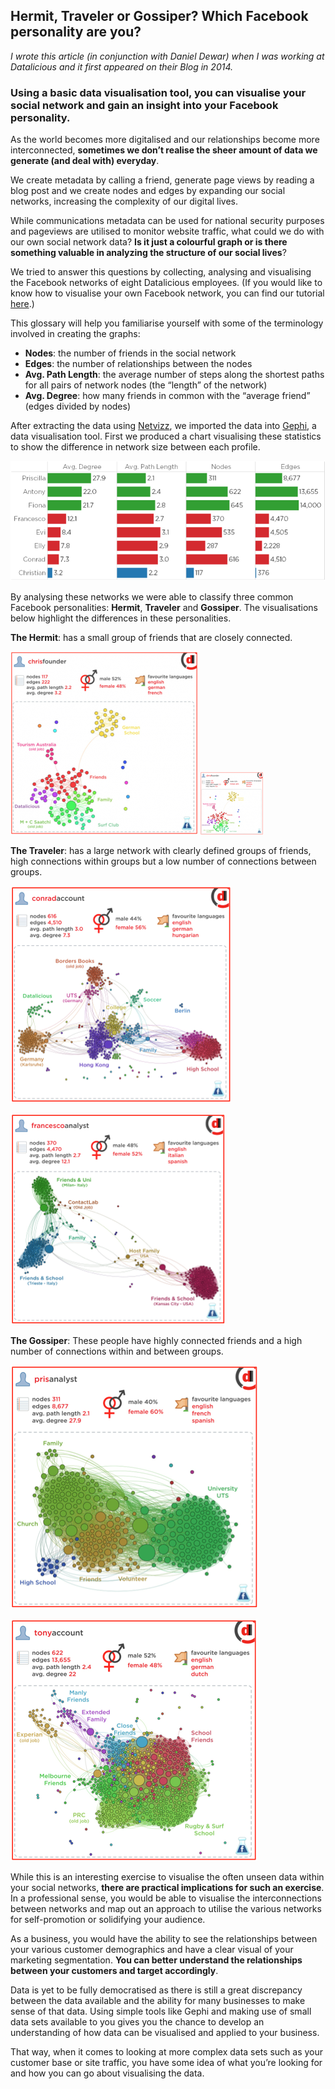 Hermit, Traveler or Gossiper? Which Facebook personality are you?
----------------------

*I wrote this article (in conjunction with Daniel Dewar) when I was working at Datalicious and it first appeared on their Blog in 2014.*

### Using a basic data visualisation tool, you can visualise your social network and gain an insight into your Facebook personality.

As the world becomes more digitalised and our relationships become more interconnected, **sometimes we don’t realise the sheer amount of data we generate (and deal with) everyday**.

We create metadata by calling a friend, generate page views by reading a blog post and we create nodes and edges by expanding our social networks, increasing the complexity of our digital lives.

While communications metadata can be used for national security purposes and pageviews are utilised to monitor website traffic, what could we do with our own social network data? **Is it just a colourful graph or is there something valuable in analyzing the structure of our social lives**?

We tried to answer this questions by collecting, analysing and visualising the Facebook networks of eight Datalicious employees. (If you would like to know how to visualise your own Facebook network, you can find our tutorial [here](http://blog.datalicious.com/facebook-data-visualisation/).)

This glossary will help you familiarise yourself with some of the terminology involved in creating the graphs:

* **Nodes**: the number of friends in the social network
* **Edges**: the number of relationships between the nodes
* **Avg. Path Length**: the average number of steps along the shortest paths for all pairs of network nodes (the “length” of the network)
* **Avg. Degree**: how many friends in common with the “average friend” (edges divided by nodes)

After extracting the data using [Netvizz](https://apps.facebook.com/netvizz/), we imported the data into [Gephi](http://www.gephi.org/), a data visualisation tool. First we produced a chart visualising these statistics to show the difference in network size between each profile.

![](/assets/images/2014-04-07-facebook-graph/datalicious-facebook-profiles.png)

By analysing these networks we were able to classify three common Facebook personalities: **Hermit**, **Traveler** and **Gossiper**. The visualisations below highlight the differences in these personalities.

**The Hermit**: has a small group of friends that are closely connected.

![](/assets/images/2014-04-07-facebook-graph/chris_facebook.png)
<img src="/assets/images/2014-04-07-facebook-graph/chris_facebook.png" alt="chris_facebook" width="100" height="100">

**The Traveler**: has a large network with clearly defined groups of friends, high connections within groups but a low number of connections between groups.

![](/assets/images/2014-04-07-facebook-graph/conrad-facebook.png)

![](/assets/images/2014-04-07-facebook-graph/francesco-facebook.png)

**The Gossiper**: These people have highly connected friends and a high number of connections within and between groups.

![](/assets/images/2014-04-07-facebook-graph/pris-facebook.png)

![](/assets/images/2014-04-07-facebook-graph/tony-facebook.png)

While this is an interesting exercise to visualise the often unseen data within your social networks, **there are practical implications for such an exercise**. In a professional sense, you would be able to visualise the interconnections between networks and map out an approach to utilise the various networks for self-promotion or solidifying your audience.

As a business, you would have the ability to see the relationships between your various customer demographics and have a clear visual of your marketing segmentation. **You can better understand the relationships between your customers and target accordingly**.

Data is yet to be fully democratised as there is still a great discrepancy between the data available and the ability for many businesses to make sense of that data. Using simple tools like Gephi and making use of small data sets available to you gives you the chance to develop an understanding of how data can be visualised and applied to your business.

That way, when it comes to looking at more complex data sets such as your customer base or site traffic, you have some idea of what you’re looking for and how you can go about visualising the data.